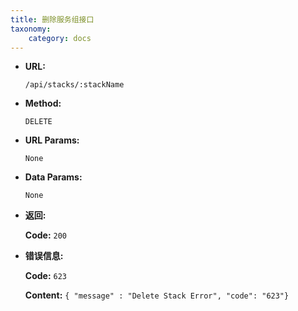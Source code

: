 ```yaml
---
title: 删除服务组接口
taxonomy:
    category: docs
---
```


* **URL:**

    `/api/stacks/:stackName`

* **Method:**

    `DELETE`

* **URL Params:**

    `None`

* **Data Params:**

    `None`

* **返回:**

	**Code:** `200`

* **错误信息:**

	**Code:** `623`
  	
  	**Content:** `{ "message" : "Delete Stack Error", "code": "623"}`